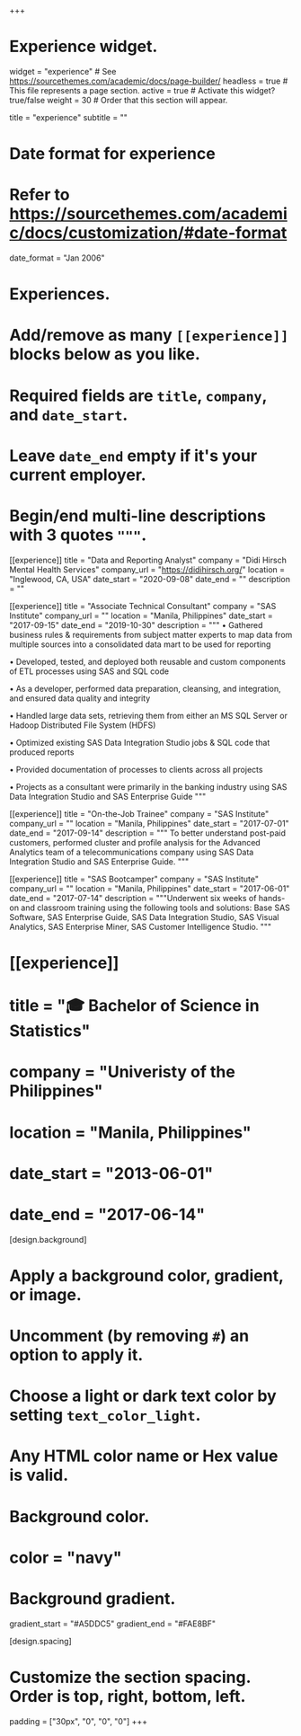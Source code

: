 +++
# Experience widget.
widget = "experience"  # See https://sourcethemes.com/academic/docs/page-builder/
headless = true  # This file represents a page section.
active = true  # Activate this widget? true/false
weight = 30  # Order that this section will appear.

title = "experience"
subtitle = ""

# Date format for experience
#   Refer to https://sourcethemes.com/academic/docs/customization/#date-format
date_format = "Jan 2006"

# Experiences.
#   Add/remove as many `[[experience]]` blocks below as you like.
#   Required fields are `title`, `company`, and `date_start`.
#   Leave `date_end` empty if it's your current employer.
#   Begin/end multi-line descriptions with 3 quotes `"""`.

[[experience]]
  title = "Data and Reporting Analyst"
  company = "Didi Hirsch Mental Health Services"
  company_url = "https://didihirsch.org/"
  location = "Inglewood, CA, USA"
  date_start = "2020-09-08"
  date_end = ""
  description = ""

[[experience]]
  title = "Associate Technical Consultant"
  company = "SAS Institute"
  company_url = ""
  location = "Manila, Philippines"
  date_start = "2017-09-15"
  date_end = "2019-10-30"
  description = """
  • Gathered business rules & requirements from subject matter experts to map data from multiple sources into a consolidated data mart to be used for reporting   

  • Developed, tested, and deployed both reusable and custom components of ETL processes using SAS and SQL code    

  • As a developer, performed data preparation, cleansing, and integration, and ensured data quality and integrity  

  • Handled large data sets, retrieving them from either an MS SQL Server or Hadoop Distributed File System (HDFS)  

  • Optimized existing SAS Data Integration Studio jobs & SQL code that produced reports    

  • Provided documentation of processes to clients across all projects   

  • Projects as a consultant were primarily in the banking industry using SAS Data Integration Studio and SAS Enterprise Guide
  """

[[experience]]
  title = "On-the-Job Trainee"
  company = "SAS Institute"
  company_url = ""
  location = "Manila, Philippines"
  date_start = "2017-07-01"
  date_end = "2017-09-14"
  description = """
  To better understand post-paid customers, performed cluster and profile analysis for the Advanced Analytics team of a telecommunications company using SAS Data Integration Studio and SAS Enterprise Guide.
  """
  
 [[experience]]
  title = "SAS Bootcamper"
  company = "SAS Institute"
  company_url = ""
  location = "Manila, Philippines"
  date_start = "2017-06-01"
  date_end = "2017-07-14"
  description = """Underwent six weeks of hands-on and classroom training using the following tools and solutions: Base SAS Software, SAS Enterprise Guide, SAS Data Integration Studio, SAS Visual Analytics, SAS Enterprise Miner, SAS Customer Intelligence Studio.
  """

# [[experience]]
#  title = "🎓 Bachelor of Science in Statistics"
#  company = "Univeristy of the Philippines"
#  location = "Manila, Philippines"
#  date_start = "2013-06-01"
#  date_end = "2017-06-14"
  


[design.background]
  # Apply a background color, gradient, or image.
  #   Uncomment (by removing `#`) an option to apply it.
  #   Choose a light or dark text color by setting `text_color_light`.
  #   Any HTML color name or Hex value is valid.

  # Background color.
  # color = "navy"
  
  # Background gradient.
  gradient_start = "#A5DDC5"
  gradient_end = "#FAE8BF"

[design.spacing]
  # Customize the section spacing. Order is top, right, bottom, left.
  padding = ["30px", "0", "0", "0"]
+++
